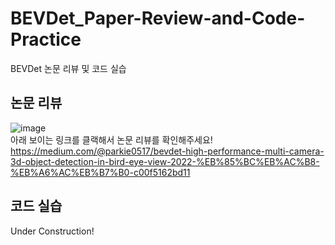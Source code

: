 # BEVDet_Paper-Review-and-Code-Practice
BEVDet 논문 리뷰 및 코드 실습

## 논문 리뷰
![image](https://github.com/parkie0517/BEVDet_Paper-Review-and-Code-Practice/assets/80407632/5eb3e29b-45aa-4865-b582-2f3c107dbd51)  
아래 보이는 링크를 클랙해서 논문 리뷰를 확인해주세요!  
https://medium.com/@parkie0517/bevdet-high-performance-multi-camera-3d-object-detection-in-bird-eye-view-2022-%EB%85%BC%EB%AC%B8-%EB%A6%AC%EB%B7%B0-c00f5162bd11  

## 코드 실습
Under Construction!
